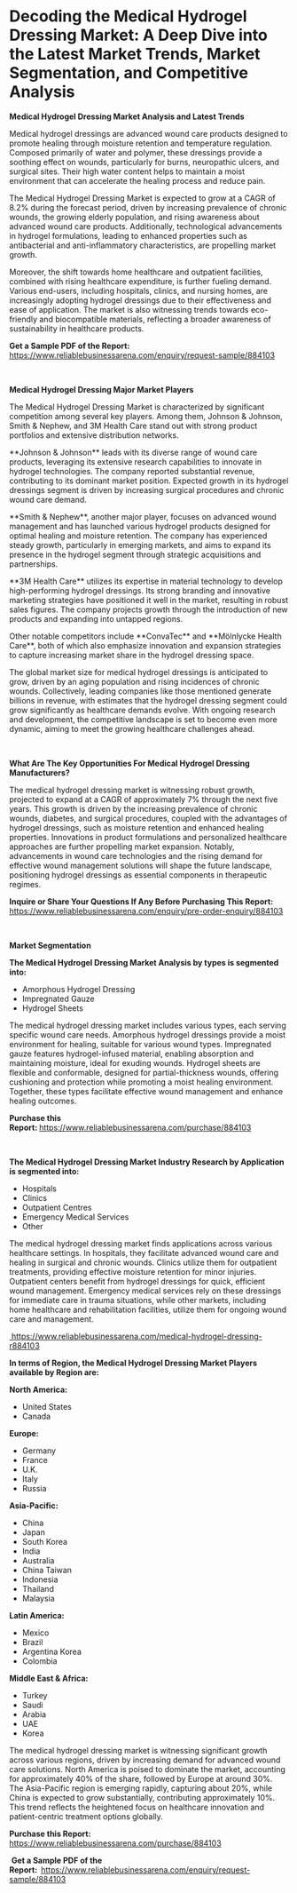 <p><h1>Decoding the Medical Hydrogel Dressing Market: A Deep Dive into the Latest Market Trends, Market Segmentation, and Competitive Analysis</h1></p><p><strong>Medical Hydrogel Dressing Market Analysis and Latest Trends</strong></p>
<p><p>Medical hydrogel dressings are advanced wound care products designed to promote healing through moisture retention and temperature regulation. Composed primarily of water and polymer, these dressings provide a soothing effect on wounds, particularly for burns, neuropathic ulcers, and surgical sites. Their high water content helps to maintain a moist environment that can accelerate the healing process and reduce pain.</p><p>The Medical Hydrogel Dressing Market is expected to grow at a CAGR of 8.2% during the forecast period, driven by increasing prevalence of chronic wounds, the growing elderly population, and rising awareness about advanced wound care products. Additionally, technological advancements in hydrogel formulations, leading to enhanced properties such as antibacterial and anti-inflammatory characteristics, are propelling market growth. </p><p>Moreover, the shift towards home healthcare and outpatient facilities, combined with rising healthcare expenditure, is further fueling demand. Various end-users, including hospitals, clinics, and nursing homes, are increasingly adopting hydrogel dressings due to their effectiveness and ease of application. The market is also witnessing trends towards eco-friendly and biocompatible materials, reflecting a broader awareness of sustainability in healthcare products.</p></p>
<p><strong>Get a Sample PDF of the Report:&nbsp;</strong> <a href="https://www.reliablebusinessarena.com/enquiry/request-sample/884103?utm_campaign=3535&utm_medium=2&utm_source=Github&utm_content=ia&utm_term=14042025&utm_id=medical-hydrogel-dressing">https://www.reliablebusinessarena.com/enquiry/request-sample/884103</a></p>
<p>&nbsp;</p>
<p><strong>Medical Hydrogel Dressing Major Market Players</strong></p>
<p><p>The Medical Hydrogel Dressing Market is characterized by significant competition among several key players. Among them, Johnson & Johnson, Smith & Nephew, and 3M Health Care stand out with strong product portfolios and extensive distribution networks.</p><p>**Johnson & Johnson** leads with its diverse range of wound care products, leveraging its extensive research capabilities to innovate in hydrogel technologies. The company reported substantial revenue, contributing to its dominant market position. Expected growth in its hydrogel dressings segment is driven by increasing surgical procedures and chronic wound care demand.</p><p>**Smith & Nephew**, another major player, focuses on advanced wound management and has launched various hydrogel products designed for optimal healing and moisture retention. The company has experienced steady growth, particularly in emerging markets, and aims to expand its presence in the hydrogel segment through strategic acquisitions and partnerships.</p><p>**3M Health Care** utilizes its expertise in material technology to develop high-performing hydrogel dressings. Its strong branding and innovative marketing strategies have positioned it well in the market, resulting in robust sales figures. The company projects growth through the introduction of new products and expanding into untapped regions.</p><p>Other notable competitors include **ConvaTec** and **Mölnlycke Health Care**, both of which also emphasize innovation and expansion strategies to capture increasing market share in the hydrogel dressing space.</p><p>The global market size for medical hydrogel dressings is anticipated to grow, driven by an aging population and rising incidences of chronic wounds. Collectively, leading companies like those mentioned generate billions in revenue, with estimates that the hydrogel dressing segment could grow significantly as healthcare demands evolve. With ongoing research and development, the competitive landscape is set to become even more dynamic, aiming to meet the growing healthcare challenges ahead.</p></p>
<p>&nbsp;</p>
<p><strong>What Are The Key Opportunities For Medical Hydrogel Dressing Manufacturers?</strong></p>
<p><p>The medical hydrogel dressing market is witnessing robust growth, projected to expand at a CAGR of approximately 7% through the next five years. This growth is driven by the increasing prevalence of chronic wounds, diabetes, and surgical procedures, coupled with the advantages of hydrogel dressings, such as moisture retention and enhanced healing properties. Innovations in product formulations and personalized healthcare approaches are further propelling market expansion. Notably, advancements in wound care technologies and the rising demand for effective wound management solutions will shape the future landscape, positioning hydrogel dressings as essential components in therapeutic regimes.</p></p>
<p><strong>Inquire or Share Your Questions If Any Before Purchasing This Report:</strong> <a href="https://www.reliablebusinessarena.com/enquiry/pre-order-enquiry/884103?utm_campaign=3535&utm_medium=2&utm_source=Github&utm_content=ia&utm_term=14042025&utm_id=medical-hydrogel-dressing">https://www.reliablebusinessarena.com/enquiry/pre-order-enquiry/884103</a></p>
<p>&nbsp;</p>
<p><strong>Market Segmentation</strong></p>
<p><strong>The Medical Hydrogel Dressing Market Analysis by types is segmented into:</strong></p>
<p><ul><li>Amorphous Hydrogel Dressing</li><li>Impregnated Gauze</li><li>Hydrogel Sheets</li></ul></p>
<p><p>The medical hydrogel dressing market includes various types, each serving specific wound care needs. Amorphous hydrogel dressings provide a moist environment for healing, suitable for various wound types. Impregnated gauze features hydrogel-infused material, enabling absorption and maintaining moisture, ideal for exuding wounds. Hydrogel sheets are flexible and conformable, designed for partial-thickness wounds, offering cushioning and protection while promoting a moist healing environment. Together, these types facilitate effective wound management and enhance healing outcomes.</p></p>
<p><strong>Purchase this Report:&nbsp;</strong><a href="https://www.reliablebusinessarena.com/purchase/884103?utm_campaign=3535&utm_medium=2&utm_source=Github&utm_content=ia&utm_term=14042025&utm_id=medical-hydrogel-dressing">https://www.reliablebusinessarena.com/purchase/884103</a></p>
<p>&nbsp;</p>
<p><strong>The Medical Hydrogel Dressing Market Industry Research by Application is segmented into:</strong></p>
<p><ul><li>Hospitals</li><li>Clinics</li><li>Outpatient Centres</li><li>Emergency Medical Services</li><li>Other</li></ul></p>
<p><p>The medical hydrogel dressing market finds applications across various healthcare settings. In hospitals, they facilitate advanced wound care and healing in surgical and chronic wounds. Clinics utilize them for outpatient treatments, providing effective moisture retention for minor injuries. Outpatient centers benefit from hydrogel dressings for quick, efficient wound management. Emergency medical services rely on these dressings for immediate care in trauma situations, while other markets, including home healthcare and rehabilitation facilities, utilize them for ongoing wound care and management.</p></p>
<p><a href="https://www.reliablebusinessarena.com/medical-hydrogel-dressing-r884103?utm_campaign=3535&utm_medium=2&utm_source=Github&utm_content=ia&utm_term=14042025&utm_id=medical-hydrogel-dressing">&nbsp;https://www.reliablebusinessarena.com/medical-hydrogel-dressing-r884103</a></p>
<p><strong>In terms of Region, the Medical Hydrogel Dressing Market Players available by Region are:</strong></p>
<p>
    <p> <strong> North America: </strong>
        <ul>
            <li>United States</li>
            <li>Canada</li>
        </ul>
        </p> 
    <p> <strong> Europe: </strong>
        <ul>
            <li>Germany</li>
            <li>France</li>
            <li>U.K.</li>
            <li>Italy</li>
            <li>Russia</li>
        </ul>
        </p> 
    <p> <strong> Asia-Pacific: </strong>
        <ul>
            <li>China</li>
            <li>Japan</li>
            <li>South Korea</li>
            <li>India</li>
            <li>Australia</li>
            <li>China Taiwan</li>
            <li>Indonesia</li>
            <li>Thailand</li>
            <li>Malaysia</li>
        </ul>
        </p> 
    <p> <strong> Latin America: </strong>
        <ul>
            <li>Mexico</li>
            <li>Brazil</li>
            <li>Argentina Korea</li>
            <li>Colombia</li>
        </ul>
        </p> 
    <p> <strong> Middle East & Africa: </strong>
        <ul>
            <li>Turkey</li>
            <li>Saudi</li>
            <li>Arabia</li>
            <li>UAE</li>
            <li>Korea</li>
        </ul>
    </p>
    </p>
<p><p>The medical hydrogel dressing market is witnessing significant growth across various regions, driven by increasing demand for advanced wound care solutions. North America is poised to dominate the market, accounting for approximately 40% of the share, followed by Europe at around 30%. The Asia-Pacific region is emerging rapidly, capturing about 20%, while China is expected to grow substantially, contributing approximately 10%. This trend reflects the heightened focus on healthcare innovation and patient-centric treatment options globally.</p></p>
<p><strong>Purchase this Report: </strong><a href="https://www.reliablebusinessarena.com/purchase/884103?utm_campaign=3535&utm_medium=2&utm_source=Github&utm_content=ia&utm_term=14042025&utm_id=medical-hydrogel-dressing">https://www.reliablebusinessarena.com/purchase/884103</a></p>
<p>&nbsp;<strong>Get a Sample PDF of the Report:&nbsp;&nbsp;</strong><a href="https://www.reliablebusinessarena.com/enquiry/request-sample/884103?utm_campaign=3535&utm_medium=2&utm_source=Github&utm_content=ia&utm_term=14042025&utm_id=medical-hydrogel-dressing">https://www.reliablebusinessarena.com/enquiry/request-sample/884103</a></p>
<p><strong></strong></p>
<p><p></p><p></p><p></p></p>
